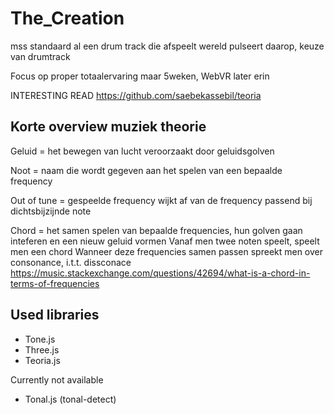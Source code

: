 # The_Creation


mss standaard al een drum track die afspeelt
wereld pulseert daarop,
keuze van drumtrack

Focus op proper totaalervaring
maar 5weken, WebVR later erin

INTERESTING READ
https://github.com/saebekassebil/teoria


## Korte overview muziek theorie

Geluid = het bewegen van lucht veroorzaakt door geluidsgolven

Noot = naam die wordt gegeven aan het spelen van een bepaalde frequency

Out of tune = gespeelde frequency wijkt af van de frequency passend bij dichtsbijzijnde note

Chord = het samen spelen van bepaalde frequencies, hun golven gaan inteferen en een nieuw geluid vormen
Vanaf men twee noten speelt, speelt men een chord
Wanneer deze frequencies samen passen spreekt men over consonance, i.t.t. dissconace
https://music.stackexchange.com/questions/42694/what-is-a-chord-in-terms-of-frequencies

## Used libraries

- Tone.js
- Three.js
- Teoria.js

Currently not available
- Tonal.js (tonal-detect)
